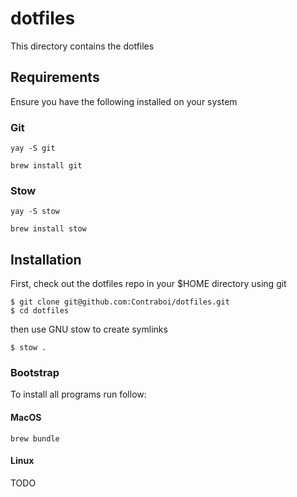 # dotfiles
This directory contains the dotfiles 

## Requirements

Ensure you have the following installed on your system

### Git

```
yay -S git
```

```
brew install git
```

### Stow

```
yay -S stow
```

```
brew install stow
```

## Installation

First, check out the dotfiles repo in your $HOME directory using git

```
$ git clone git@github.com:Contraboi/dotfiles.git
$ cd dotfiles 
```

then use GNU stow to create symlinks

```
$ stow .
```

### Bootstrap

To install all programs run follow:

#### MacOS
```
brew bundle
```

#### Linux

TODO
